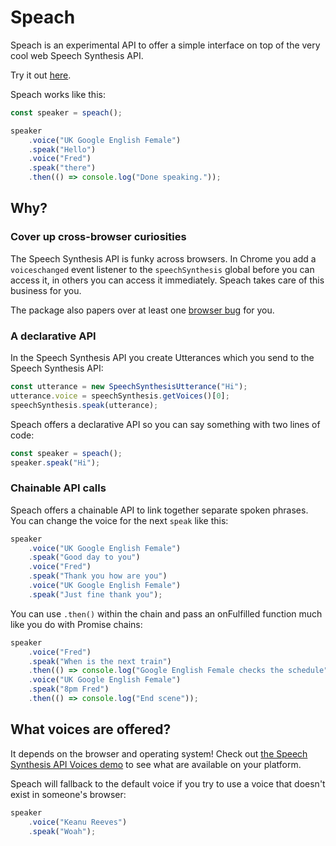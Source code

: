 # Speach

Speach is an experimental API to offer a simple interface on top of the very cool web Speech Synthesis API.

Try it out [here](https://speach.glitch.me/).

Speach works like this:

```js
const speaker = speach();

speaker
    .voice("UK Google English Female")
    .speak("Hello")
    .voice("Fred")
    .speak("there")
    .then(() => console.log("Done speaking."));
```

## Why?

### Cover up cross-browser curiosities

The Speech Synthesis API is funky across browsers. In Chrome you add a `voiceschanged` event listener to the `speechSynthesis` global before you can access it, in others you can access it immediately. Speach takes care of this business for you.

The package also papers over at least one [browser bug](https://github.com/ericandrewlewis/speach/blob/e8350c4a1f8a019440828cdcf3824c294aaaf527/script.js#L65-L68) for you.

### A declarative API

In the Speech Synthesis API you create Utterances which you send to the Speech Synthesis API:

```js
const utterance = new SpeechSynthesisUtterance("Hi");
utterance.voice = speechSynthesis.getVoices()[0];
speechSynthesis.speak(utterance);
```

Speach offers a declarative API so you can say something with two lines of code:

```js
const speaker = speach();
speaker.speak("Hi");
```

### Chainable API calls

Speach offers a chainable API to link together separate spoken phrases. You can change the voice for the next `speak` like this:

```js
speaker
    .voice("UK Google English Female")
    .speak("Good day to you")
    .voice("Fred")
    .speak("Thank you how are you")
    .voice("UK Google English Female")
    .speak("Just fine thank you");
```

You can use `.then()` within the chain and pass an onFulfilled function much like you do with Promise chains:

```js
speaker
    .voice("Fred")
    .speak("When is the next train")
    .then(() => console.log("Google English Female checks the schedule"))
    .voice("UK Google English Female")
    .speak("8pm Fred")
    .then(() => console.log("End scene"));
```

## What voices are offered?

It depends on the browser and operating system! Check out [the Speech Synthesis API Voices demo](https://speech-synthesis-api-voices-demo.glitch.me/) to see what are available on your platform.

Speach will fallback to the default voice if you try to use a voice that doesn't exist in someone's browser:

```js
speaker
    .voice("Keanu Reeves")
    .speak("Woah");
```
